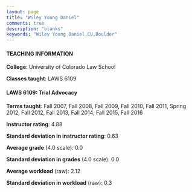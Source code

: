 ```yaml
---
layout: page
title: "Wiley Young Daniel" 
comments: true
description: "blanks"
keywords: "Wiley Young Daniel,CU,Boulder"
---
```

<head>
<script src="https://ajax.googleapis.com/ajax/libs/jquery/2.1.3/jquery.min.js"></script>
<script src="https://dl.dropboxusercontent.com/s/pc42nxpaw1ea4o9/highcharts.js?dl=0"></script>
<!-- <script src="../assets/js/highcharts.js"></script> -->
<style type="text/css">@font-face {
	font-family: "Bebas Neue";
	src: url(https://www.filehosting.org/file/details/544349/BebasNeue Regular.otf) format("opentype");
	}
	h1.Bebas { 
		font-family: "Bebas Neue", Verdana, Tahoma;
	}
</style>
</head>
	   
#### TEACHING INFORMATION

**College**: University of Colorado Law School

**Classes taught**: LAWS 6109

#### LAWS 6109: Trial Advocacy

**Terms taught**: Fall 2007, Fall 2008, Fall 2009, Fall 2010, Fall 2011, Spring 2012, Fall 2012, Fall 2013, Fall 2014, Fall 2015, Fall 2016

**Instructor rating**: 4.88

**Standard deviation in instructor rating**: 0.63

**Average grade** (4.0 scale): 0.0

**Standard deviation in grades** (4.0 scale): 0.0

**Average workload** (raw): 2.12

**Standard deviation in workload** (raw): 0.3

